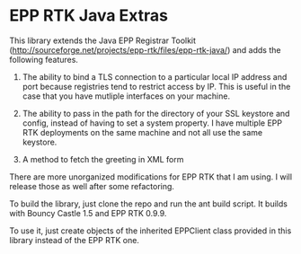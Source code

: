 # EPP RTK Java Extras

This library extends the Java EPP Registrar Toolkit (http://sourceforge.net/projects/epp-rtk/files/epp-rtk-java/) and adds the following features.

1) The ability to bind a TLS connection to a particular local IP address and port because registries tend to restrict access by IP.
This is useful in the case that you have mutliple interfaces on your machine.

2) The ability to pass in the path for the directory of your SSL keystore and config, instead of having to set a system property.
I have multiple EPP RTK deployments on the same machine and not all use the same keystore.

3) A method to fetch the greeting in XML form

There are more unorganized modifications for EPP RTK that I am using. I will release those as well after some refactoring.

To build the library, just clone the repo and run the ant build script. It builds with Bouncy Castle 1.5 and EPP RTK 0.9.9.

To use it, just create objects of the inherited EPPClient class provided in this library instead of the EPP RTK one.
